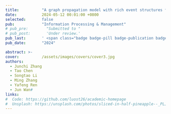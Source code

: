 ```yaml
---
title:          "A graph propagation model with rich event structures for joint event relation extraction"
date:           2024-05-12 00:01:00 +0800
selected:       false
pub:            "Information Processing & Management"
# pub_pre:        "Submitted to "
# pub_post:       'Under review.'
pub_last:       ' <span class="badge badge-pill badge-publication badge-success">SCI一区 TOP</span>'
pub_date:       "2024"

abstract: >-
cover:          /assets/images/covers/cover3.jpg
authors:
  - Junchi Zhang
  - Tao Chen
  - Songtao Li
  - Ming Zhang
  - Yafeng Ren
  - Jun Wan#
links:
#  Code: https://github.com/luost26/academic-homepage
#  Unsplash: https://unsplash.com/photos/sliced-in-half-pineapple--_PLJZmHZzk
---
```

